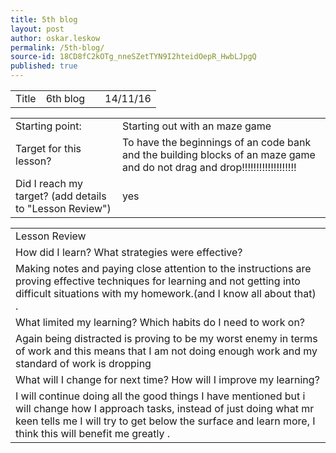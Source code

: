 ```yaml
---
title: 5th blog
layout: post
author: oskar.leskow
permalink: /5th-blog/
source-id: 18CD8fC2kOTg_nneSZetTYN9I2hteidOepR_HwbLJpgQ
published: true
---
```

<table>
  <tr>
    <td>Title</td>
    <td>6th blog</td>
    <td></td>
    <td>14/11/16</td>
  </tr>
</table>


<table>
  <tr>
    <td>Starting point:</td>
    <td>Starting out with an maze game</td>
  </tr>
  <tr>
    <td>Target for this lesson?</td>
    <td>To have the beginnings of an code bank and the building blocks of an maze game and do not drag and drop!!!!!!!!!!!!!!!!!!!</td>
  </tr>
  <tr>
    <td>Did I reach my target? 
(add details to "Lesson Review")</td>
    <td>yes</td>
  </tr>
</table>


<table>
  <tr>
    <td>Lesson Review</td>
  </tr>
  <tr>
    <td>How did I learn? What strategies were effective? </td>
  </tr>
  <tr>
    <td>Making notes and paying close attention to the instructions are proving effective techniques for learning and not getting into difficult situations with my homework.(and I know all about that) .
 </td>
  </tr>
  <tr>
    <td>What limited my learning? Which habits do I need to work on? </td>
  </tr>
  <tr>
    <td>Again being distracted is proving to be my worst enemy in terms of  work and this means that I am not doing enough work and my standard of work is dropping
</td>
  </tr>
  <tr>
    <td>What will I change for next time? How will I improve my learning?</td>
  </tr>
  <tr>
    <td>I will continue doing all the good things I have mentioned but i will change how I approach tasks, instead of just doing what mr keen tells me I will try to get below the surface and learn more, I think this will benefit me greatly .</td>
  </tr>
</table>


